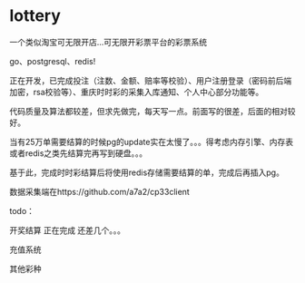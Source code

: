 # lottery
一个类似淘宝可无限开店...可无限开彩票平台的彩票系统

go、postgresql、redis! 

正在开发，已完成投注（注数、金额、赔率等校验）、用户注册登录（密码前后端加密，rsa校验等）、重庆时时彩的采集入库通知、个人中心部分功能等。

代码质量及算法都较差，但求先做完，每天写一点。前面写的很差，后面的相对较好。

当有25万单需要结算的时候pg的update实在太慢了。。。得考虑内存引擎、内存表或者redis之类先结算完再写到硬盘。。。

基于此，完成时时彩结算后将使用redis存储需要结算的单，完成后再插入pg。

数据采集端在https://github.com/a7a2/cp33client

todo：

开奖结算 正在完成 还差几个。。。

充值系统

其他彩种
